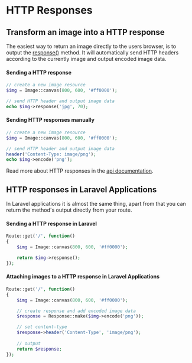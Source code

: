 # HTTP Responses
## Transform an image into a HTTP response

The easiest way to return an image directly to the users browser, is to output the [response()](/v2/api/response) method. It will automatically send HTTP headers according to the currently image and output encoded image data.

#### Sending a HTTP response

```php
// create a new image resource
$img = Image::canvas(800, 600, '#ff0000');

// send HTTP header and output image data
echo $img->response('jpg', 70);
```

#### Sending HTTP responses manually

```php
// create a new image resource
$img = Image::canvas(800, 600, '#ff0000');

// send HTTP header and output image data
header('Content-Type: image/png');
echo $img->encode('png');
```


Read more about HTTP responses in the [api documentation](/v2/api/response).

## HTTP responses in Laravel Applications

In Laravel applications it is almost the same thing, apart from that you can return the method's output directly from your route.

#### Sending a HTTP response in Laravel

```php
Route::get('/', function()
{
    $img = Image::canvas(800, 600, '#ff0000');

    return $img->response();
});
```

#### Attaching images to a HTTP response in Laravel Applications

```php
Route::get('/', function()
{
    $img = Image::canvas(800, 600, '#ff0000');

    // create response and add encoded image data
    $response = Response::make($img->encode('png'));

    // set content-type
    $response->header('Content-Type', 'image/png');
    
    // output
    return $response;
});
```

